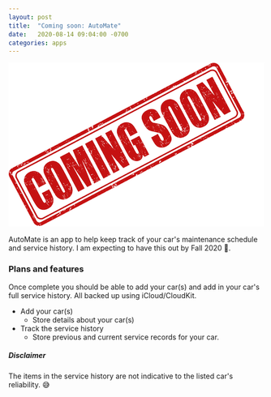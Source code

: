 ```yaml
---
layout: post
title:  "Coming soon: AutoMate"
date:   2020-08-14 09:04:00 -0700
categories: apps
---
```


<p align="center">
  <img src="/images/coming-soon.png">
</p>

AutoMate is an app to help keep track of your car's maintenance schedule and service history. I am expecting to have this out by Fall 2020 🤞.

### Plans and features
Once complete you should be able to add your car(s) and add in your car's full service history. All backed up using iCloud/CloudKit. 
* Add your car(s)
    * Store details about your car(s)
* Track the service history
    * Store previous and current service records for your car.



##### Disclaimer
The items in the service history are not indicative to the listed car's reliability. 😅